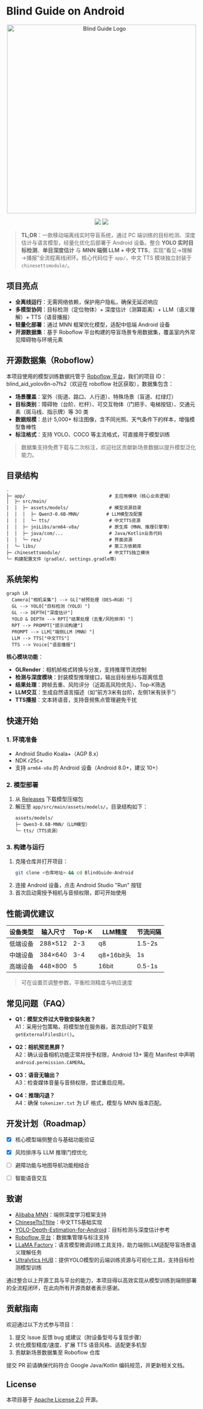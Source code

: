 # Blind Guide on Android

<p align="center">
  <img src="app/src/main/res/drawable/logo.png" alt="Blind Guide Logo" width="500"/>
</p>

<p align="center">
  <a href="LICENSE"><img src="https://img.shields.io/badge/license-Apache--2.0-blue.svg"></a>
  <a href="https://app.roboflow.com/blindaidproject"><img src="https://img.shields.io/badge/dataset-Roboflow-brightgreen.svg"></a>
</p>

> **TL;DR**：一款移动端离线实时导盲系统，通过 PC 端训练的目标检测、深度估计与语言模型，经量化优化后部署于 Android 设备。整合 **YOLO 实时目标检测**、**单目深度估计** 与 **MNN 端侧 LLM + 中文 TTS**，实现“看见→理解→播报”全流程离线闭环。核心代码位于 `app/`，中文 TTS 模块独立封装于 `chinesettsmodule/`。


## 项目亮点

- **全离线运行**：无需网络依赖，保护用户隐私，确保无延迟响应
- **多模型协同**：目标检测（定位物体）+ 深度估计（测算距离）+ LLM（语义理解）+ TTS（语音播报）
- **轻量化部署**：通过 MNN 框架优化模型，适配中低端 Android 设备
- **开源数据集**：基于 Roboflow 平台构建的导盲场景专用数据集，覆盖室内外常见障碍物与环境元素


## 开源数据集（Roboflow）

本项目使用的模型训练数据托管于 [Roboflow 平台](https://app.roboflow.com/blindaidproject)，我们的项目 ID：blind_aid_yolov8n-o7fs2（欢迎在 roboflow 社区获取），数据集包含：
- **场景覆盖**：室外（街道、路口、人行道）、特殊场景（盲道、红绿灯）
- **目标类别**：障碍物（台阶、栏杆）、可交互物体（门把手、电梯按钮）、交通元素（斑马线、指示牌）等 30 类
- **数据规模**：总计 5,000+ 标注图像，含不同光照、天气条件下的样本，增强模型鲁棒性
- **标注格式**：支持 YOLO、COCO 等主流格式，可直接用于模型训练

> 数据集支持免费下载与二次标注，欢迎社区贡献新场景数据以提升模型泛化能力。


## 目录结构

```
.
├─ app/                               # 主应用模块（核心业务逻辑）
│  ├─ src/main/
│  │  ├─ assets/models/               # 模型资源目录
│  │  │  ├─ Qwen3-0.6B-MNN/          # LLM模型及配置
│  │  │  └─ tts/                      # 中文TTS资源
│  │  ├─ jniLibs/arm64-v8a/           # 原生库（MNN、推理引擎等）
│  │  ├─ java/com/...                 # Java/Kotlin业务代码
│  │  └─ res/                         # 界面资源
│  └─ libs/                           # 第三方依赖库
├─ chinesettsmodule/                  # 中文TTS独立模块
└─ 构建配置文件（gradle/、settings.gradle等）
```


## 系统架构

```mermaid
graph LR
  Camera["相机采集"] --> GL["帧预处理（OES→RGB）"]
  GL --> YOLO["目标检测（YOLO）"]
  GL --> DEPTH["深度估计"]
  YOLO & DEPTH --> RPT["结果处理（去重/风险排序）"]
  RPT --> PROMPT["提示词构建"]
  PROMPT --> LLM["端侧LLM（MNN）"]
  LLM --> TTS["中文TTS"]
  TTS --> Voice["语音播报"]
```

**核心模块功能**：
- **GLRender**：相机帧格式转换与分发，支持推理节流控制
- **检测与深度模块**：封装模型推理接口，输出目标坐标与距离信息
- **结果处理**：跨帧去重、风险评分（近距高风险优先）、Top-K筛选
- **LLM交互**：生成自然语言描述（如“前方3米有台阶，左侧1米有扶手”）
- **TTS播报**：文本转语音，支持音频焦点管理避免干扰


## 快速开始

### 1. 环境准备
- Android Studio Koala+（AGP 8.x）
- NDK r25c+
- 支持 `arm64-v8a` 的 Android 设备（Android 8.0+，建议 10+）

### 2. 模型部署
1. 从 [Releases](...) 下载模型压缩包
2. 解压至 `app/src/main/assets/models/`，目录结构如下：
   ```
   assets/models/
   ├─ Qwen3-0.6B-MNN/（LLM模型）
   └─ tts/（TTS资源）
   ```

### 3. 构建与运行
1. 克隆仓库并打开项目：
   ```bash
   git clone <仓库地址> && cd BlindGuide-Android
   ```
2. 连接 Android 设备，点击 Android Studio "Run" 按钮
3. 首次启动需授予相机与音频权限，即可开始使用


## 性能调优建议

| 设备类型 | 输入尺寸  | Top-K | LLM精度      | 节流间隔 |
|----------|-----------|-------|--------------|----------|
| 低端设备 | 288×512   | 2-3   | q8           | 1.5-2s   |
| 中端设备 | 384×640   | 3-4   | q8+16bit头   | 1s       |
| 高端设备 | 448×800   | 5     | 16bit        | 0.5-1s   |

> 可在设置页调整参数，平衡检测精度与响应速度


## 常见问题（FAQ）

- **Q1：模型文件过大导致安装失败？**  
  A1：采用分包策略，将模型放在服务器，首次启动时下载至 `getExternalFilesDir()`。

- **Q2：相机预览黑屏？**  
  A2：确认设备相机功能正常并授予权限，Android 13+ 需在 Manifest 中声明 `android.permission.CAMERA`。

- **Q3：语音无输出？**  
  A3：检查媒体音量与音频权限，尝试重启应用。

- **Q4：推理闪退？**  
  A4：确保 `tokenizer.txt` 为 LF 格式，模型与 MNN 版本匹配。


## 开发计划（Roadmap）

- [x] 核心模型端侧整合与基础功能验证
- [x] 风险排序与 LLM 推理门控优化
- [ ] 避障功能与地图导航功能相结合
- [ ] 智能语音交互


## 致谢

- [Alibaba MNN](https://github.com/alibaba/MNN)：端侧深度学习框架支持
- [ChineseTtsTflite](https://github.com/benjaminwan/ChineseTtsTflite)：中文TTS基础实现
- [YOLO-Depth-Estimation-for-Android](https://github.com/DakeQQ/YOLO-Depth-Estimation-for-Android)：目标检测与深度估计参考
- [Roboflow 平台](https://app.roboflow.com)：数据集管理与标注支持
- [LLaMA Factory](https://github.com/hiyouga/LLaMA-Factory)：语言模型微调训练工具支持，助力端侧LLM适配导盲场景语义理解任务
- [Ultralytics HUB](https://hub.ultralytics.com/)：提供YOLO模型的云端训练资源与可视化工具，支持目标检测模型训练

通过整合以上开源工具与平台的能力，本项目得以高效实现从模型训练到端侧部署的全流程闭环，在此向所有开源贡献者表示感谢。


## 贡献指南

欢迎通过以下方式参与项目：
1. 提交 Issue 反馈 bug 或建议（附设备型号与复现步骤）
2. 优化模型精度/速度、扩展 TTS 语音风格、适配更多机型
3. 贡献新场景数据集至 Roboflow 仓库

提交 PR 前请确保代码符合 Google Java/Kotlin 编码规范，并更新相关文档。


## License

本项目基于 [Apache License 2.0](https://www.apache.org/licenses/LICENSE-2.0) 开源。
